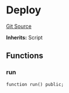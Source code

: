 # Deploy
[Git Source](https://github.com/AstariaXYZ/starport/blob/579f2b696f3db97ba152a0f0d28350598ebf1089/src/scripts/Deploy.sol)

**Inherits:**
Script


## Functions
### run


```solidity
function run() public;
```

